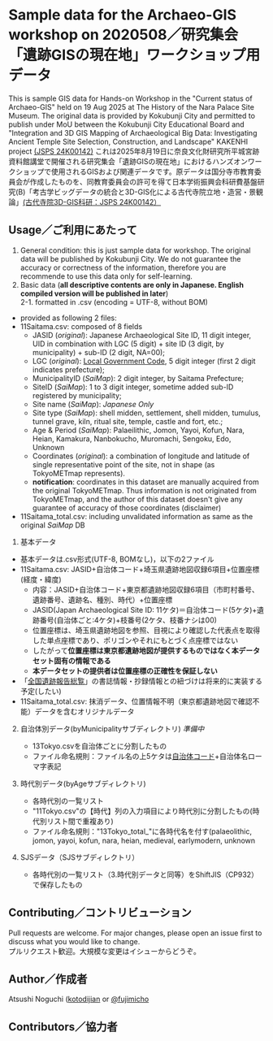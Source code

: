 # Sample data for the Archaeo-GIS workshop on 2020508／研究集会「遺跡GISの現在地」ワークショップ用データ
This is sample GIS data for Hands-on Workshop in the "Current status of Archaeo-GIS" held on 19 Aug 2025 at The History of the Nara Palace Site Museum. The original data is provided by Kokubunji City and permitted to publish under MoU between the Kokubunji City Educational Board and "Integration and 3D GIS Mapping of Archaeological Big Data: Investigating Ancient Temple Site Selection, Construction, and Landscape" KAKENHI project [(JSPS 24K00142)](https://kaken.nii.ac.jp/en/grant/KAKENHI-PROJECT-24K00142)
これは2025年8月19日に奈良文化財研究所平城宮跡資料館講堂で開催される研究集会「遺跡GISの現在地」におけるハンズオンワークショップで使用されるGISおよび関連データです。原データは国分寺市教育委員会が作成したものを、同教育委員会の許可を得て日本学術振興会科研費基盤研究(B)「考古学ビッグデータの統合と3D-GIS化による古代寺院立地・造営・景観論」[(古代寺院3D-GIS科研：JSPS 24K00142）](https://kaken.nii.ac.jp/ja/grant/KAKENHI-PROJECT-24K00142)

## Usage／ご利用にあたって

1. General condition: this is just sample data for workshop. The original data will be published by Kokubunji City. We do not guarantee the accuracy or correctness of the information, therefore you are recommende to use this data only for self-learning. 
2. Basic data (**all descriptive contents are only in Japanese. English compiled version will be published in later**)  
 2-1. formatted in .csv (encoding = UTF-8, without BOM)  
* provided as following 2 files:  
* 11Saitama.csv: composed of 8 fields
    * JASID (*original*): Japanese Archaeological Site ID, 11 digit integer, UID in combination with LGC (5 digit) + site ID (3 digit, by municipality) + sub-ID (2 digit, NA=00);  
    * LGC (*original*): [Local Government Code](http://data.e-stat.go.jp/lodw/en/provdata/lodRegion), 5 digit integer (first 2 digit indicates prefecture);  
    * MunicipalityID (*SaiMap*): 2 digit integer, by Saitama Prefecture;
    * SiteID (*SaiMap*): 1 to 3 digit integer, sometime added sub-ID registered by municipality;
    * Site name (*SaiMap*): *Japanese Only*
    * Site type (*SaiMap*): shell midden, settlement, shell midden, tumulus, tunnel grave, kiln, ritual site, temple, castle and fort, etc.;  
    * Age & Period (*SaiMap*): Palaeilithic, Jomon, Yayoi, Kofun, Nara, Heian, Kamakura, Nanbokucho, Muromachi, Sengoku, Edo, Unknown
    * Coordinates (*original*): a combination of longitude and latitude of single representative point of the site, not in shape (as TokyoMETmap represents).  
    * **notification**: coordinates in this dataset are manually acquired from the original TokyoMETmap. Thus information is not originated from TokyoMETmap, and the author of this dataset doesn't give any guarantee of accuracy of those coordinates (disclaimer)  
* 11Saitama_total.csv: including unvalidated information as same as the original *SaiMap* DB

1. 基本データ  
* 基本データは.csv形式(UTF-8, BOMなし)，以下の2ファイル  
* 11Saitama.csv: JASID+自治体コード+埼玉県遺跡地図収録6項目+位置座標(経度・緯度)  
    * 内容：JASID+自治体コード+東京都遺跡地図収録6項目（市町村番号、遺跡番号、遺跡名、種別、時代）+位置座標   
    * JASID(Japan Archaeological Site ID: 11ケタ)＝自治体コード(5ケタ)+遺跡番号(自治体ごと:4ケタ)+枝番号(2ケタ、枝番ナシは00)  
    * 位置座標は、埼玉県遺跡地図を参照、目視により確認した代表点を取得した単点座標であり、ポリゴンやそれにもとづく点座標ではない  
    * したがって**位置座標は東京都遺跡地図が提供するものではなく本データセット固有の情報である**  
    * **本データセットの提供者は位置座標の正確性を保証しない**  
* 「[全国遺跡報告総覧](https://sitereports.nabunken.go.jp/ja)」の書誌情報・抄録情報との紐づけは将来的に実装する予定(したい) 
* 11Saitama_total.csv: 抹消データ、位置情報不明（東京都遺跡地図で確認不能）データを含むオリジナルデータ

2. 自治体別データ(byMunicipalityサブディレクトリ)  *準備中*  
    * 13Tokyo.csvを自治体ごとに分割したもの  
    * ファイル命名規則：ファイル名の上5ケタは[自治体コード](https://www.soumu.go.jp/denshijiti/code.html)+自治体名ローマ字表記  

3. 時代別データ(byAgeサブディレクトリ)  
    * 各時代別の一覧リスト  
    * "11Tokyo.csv"の【時代】列の入力項目により時代別に分割したもの(時代別リスト間で重複あり)  
    * ファイル命名規則："13Tokyo_total_"に各時代名を付す(palaeolithic, jomon, yayoi, kofun, nara, heian, medieval, earlymodern, unknown  

4. SJSデータ（SJSサブディレクトリ）
    * 各時代別の一覧リスト（3.時代別データと同等）をShiftJIS（CP932）で保存したもの

## Contributing／コントリビューション
Pull requests are welcome. For major changes, please open an issue first to discuss what you would like to change.  
プルリクエスト歓迎。大規模な変更はイシューからどうぞ。  

## Author／作成者
Atsushi Noguchi ([kotodijian](https://github.com/kotdijian) or [@fujimicho](https://twitter.com/fujimicho)  


## Contributors／協力者  
